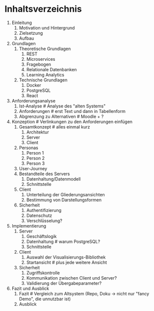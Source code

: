 # Inhaltsverzeichnis

1. Einleitung
   1. Motivation und Hintergrund
   2. Zielsetzung
   3. Aufbau
2. Grundlagen
   1. Theoretische Grundlagen
      1. REST
      2. Microservices
      3. Fragebogen
      4. Relationale Datenbanken
      5. Learning Analytics
   2. Technische Grundlagen
      1. Docker
      2. PostgreSQL
      3. React
3. Anforderungsanalyse
   1. Ist-Analyse # Analyse des "alten Systems"
   2. Anforderungen # erst Text und dann in Tabellenform
   3. Abgrenzung zu Alternativen # Moodle + ?
4. Konzeption # Verlinkungen zu den Anforderungen einfügen
   1. Gesamtkonzept # alles einmal kurz
      1. Architektur
      2. Server
      3. Client
   2. Personas
      1. Person 1
      2. Person 2
      3. Person 3
   3. User-Journey
   4. Bestandteile des Servers
      1. Datenhaltung/Datenmodell
      2. Schnittstelle
   5. Client
      1. Unterteilung der Gliederungsansichten
      2. Bestimmung von Darstellungsformen
   7. Sicherheit
      1. Authentifizierung
      2. Datenschutz
      3. Verschlüsselung?
5. Implementierung
   1. Server
      1. Geschäftslogik
      2. Datenhaltung # warum PostgreSQL?
      3. Schnittstelle
   2. Client
      1. Auswahl der Visualisierungs-Bibliothek
      2. Startansicht # plus jede weitere Ansicht
   3. Sicherheit
      1. Zugriffskontrolle
      2. Kommunikation zwischen Client und Server?
      3. Validierung der Übergabeparameter?
6. Fazit und Ausblick
   1. Fazit # Vergleich zum Altsystem (Repo, Doku -> nicht nur "fancy Demo", die unnutzbar ist)
   2. Ausblick
